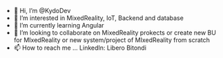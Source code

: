 - 👋 Hi, I’m @KydoDev
- 👀 I’m interested in MixedReality, IoT, Backend and database
- 🌱 I’m currently learning Angular
- 💞️ I’m looking to collaborate on MixedReality prokects or create new BU for MIxedReality or new system/project of MIxedReality from scratch
- 📫 How to reach me ... LinkedIn: Libero Bitondi

<!---
KydoDev/KydoDev is a ✨ special ✨ repository because its `README.md` (this file) appears on your GitHub profile.
You can click the Preview link to take a look at your changes.
--->
